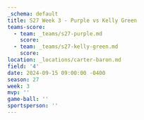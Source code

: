 ```yaml
---
_schema: default
title: S27 Week 3 - Purple vs Kelly Green
teams-score:
  - team: _teams/s27-purple.md
    score:
  - team: _teams/s27-kelly-green.md
    score:
location: _locations/carter-baron.md
field: '4'
date: 2024-09-15 09:00:00 -0400
season: 27
week: 3
mvp: ''
game-ball: ''
sportsperson: ''
---
```

